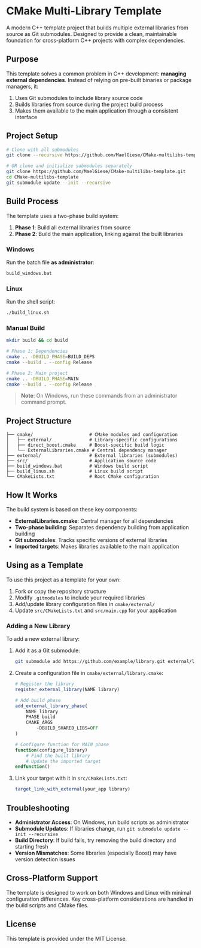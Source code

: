 ﻿# CMake Multi-Library Template

A modern C++ template project that builds multiple external libraries from source as Git submodules. Designed to provide a clean, maintainable foundation for cross-platform C++ projects with complex dependencies.

## Purpose

This template solves a common problem in C++ development: **managing external dependencies**. Instead of relying on pre-built binaries or package managers, it:

1. Uses Git submodules to include library source code
2. Builds libraries from source during the project build process
3. Makes them available to the main application through a consistent interface

## Project Setup

```bash
# Clone with all submodules
git clone --recursive https://github.com/MaelGiese/CMake-multilibs-template.git

# OR clone and initialize submodules separately
git clone https://github.com/MaelGiese/CMake-multilibs-template.git
cd CMake-multilibs-template
git submodule update --init --recursive
```

## Build Process

The template uses a two-phase build system:

1. **Phase 1**: Build all external libraries from source
2. **Phase 2**: Build the main application, linking against the built libraries

### Windows

Run the batch file **as administrator**:

```bash
build_windows.bat
```

### Linux

Run the shell script:

```bash
./build_linux.sh
```

### Manual Build

```bash
mkdir build && cd build

# Phase 1: Dependencies
cmake .. -DBUILD_PHASE=BUILD_DEPS
cmake --build . --config Release

# Phase 2: Main project
cmake .. -DBUILD_PHASE=MAIN
cmake --build . --config Release
```

> **Note**: On Windows, run these commands from an administrator command prompt.

## Project Structure

```
├── cmake/                     # CMake modules and configuration
│   ├── external/              # Library-specific configurations
│   ├── direct_boost.cmake     # Boost-specific build logic
│   └── ExternalLibraries.cmake # Central dependency manager
├── external/                  # External libraries (submodules)
├── src/                       # Application source code
├── build_windows.bat          # Windows build script
├── build_linux.sh             # Linux build script
└── CMakeLists.txt             # Root CMake configuration
```

## How It Works

The build system is based on these key components:

- **ExternalLibraries.cmake**: Central manager for all dependencies
- **Two-phase building**: Separates dependency building from application building
- **Git submodules**: Tracks specific versions of external libraries
- **Imported targets**: Makes libraries available to the main application

## Using as a Template

To use this project as a template for your own:

1. Fork or copy the repository structure
2. Modify `.gitmodules` to include your required libraries
3. Add/update library configuration files in `cmake/external/`
4. Update `src/CMakeLists.txt` and `src/main.cpp` for your application

### Adding a New Library

To add a new external library:

1. Add it as a Git submodule:
   ```bash
   git submodule add https://github.com/example/library.git external/library
   ```

2. Create a configuration file in `cmake/external/library.cmake`:
   ```cmake
   # Register the library
   register_external_library(NAME library)
   
   # Add build phase
   add_external_library_phase(
       NAME library
       PHASE build
       CMAKE_ARGS
           -DBUILD_SHARED_LIBS=OFF
   )
   
   # Configure function for MAIN phase
   function(configure_library)
       # Find the built library
       # Update the imported target
   endfunction()
   ```

3. Link your target with it in `src/CMakeLists.txt`:
   ```cmake
   target_link_with_external(your_app library)
   ```

## Troubleshooting

- **Administrator Access**: On Windows, run build scripts as administrator
- **Submodule Updates**: If libraries change, run `git submodule update --init --recursive`
- **Build Directory**: If build fails, try removing the build directory and starting fresh
- **Version Mismatches**: Some libraries (especially Boost) may have version detection issues

## Cross-Platform Support

The template is designed to work on both Windows and Linux with minimal configuration differences. Key cross-platform considerations are handled in the build scripts and CMake files.

## License

This template is provided under the MIT License.